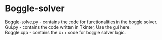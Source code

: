 # Boggle-solver  
Boggle-solve.py - contains the code for functionalities in the boggle solver.  
Gui.py - contains the code written in Tkinter, Use the gui here.  
Boggle.cpp - contains the c++ code for boggle solver logic.



